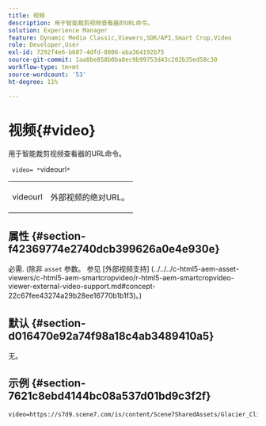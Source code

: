 ```yaml
---
title: 视频
description: 用于智能裁剪视频查看器的URL命令。
solution: Experience Manager
feature: Dynamic Media Classic,Viewers,SDK/API,Smart Crop,Video
role: Developer,User
exl-id: 7292f4e6-b687-4dfd-8806-aba364192b75
source-git-commit: 1aa8be858b0ba8ec9b99753d43c202b35ed58c30
workflow-type: tm+mt
source-wordcount: '53'
ht-degree: 11%

---
```


# 视频{#video}

用于智能裁剪视频查看器的URL命令。

` video= *`videourl`*`

<table id="table_C616483932C2482CA9794DDD7313FD7C"> 
 <tbody> 
  <tr> 
   <td colname="col1"> <p> <span class="codeph"> <span class="varname"> videourl</span> </span> </p> </td> 
   <td colname="col2"> <p> 外部视频的绝对URL。 </p> </td> 
  </tr> 
 </tbody> 
</table>

## 属性 {#section-f42369774e2740dcb399626a0e4e930e}

必需. (除非 `asset` 参数。 参见 [外部视频支持]
(../../../c-html5-aem-asset-viewers/c-html5-aem-smartcropvideo/r-html5-aem-smartcropvideo-viewer-external-video-support.md#concept-22c67fee43274a29b28ee16770b1b1f3)。)

## 默认 {#section-d016470e92a74f98a18c4ab3489410a5}

无。

## 示例 {#section-7621c8ebd4144bc08a537d01bd9c3f2f}

```
video=https://s7d9.scene7.com/is/content/Scene7SharedAssets/Glacier_Climber_MP4
```
